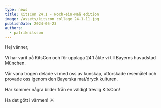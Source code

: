 ```yaml
---
type: news
title: KitsCon 24.1 - Noch-ein-Maß edition
image: /assets/kitscon_collage_24-1-11.jpg
publishDate: 2024-05-23
authors:
  - patriknilsson
---
```

Hej vänner,\
\
Vi har varit på KitsCon och för upplaga 24.1 åkte vi till Bayerns huvudstad München.\
\
Vår vana trogen delade vi med oss av kunskap, utforskade resemålet och provade oss igenom den Bayerska mat/dryck kulturen.\
\
Här kommer några bilder från en väldigt trevlig KitsCon!\
\
Ha det gött i värmen! ☀️



<div class="image-grid"><img src="/assets/kitscon_collage_24-1-01.jpg" alt=""><img src="/assets/kitscon_collage_24-1-02.jpg" alt=""></div>